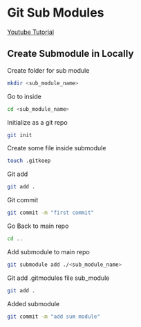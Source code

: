 # Git Sub Modules

[Youtube Tutorial](https://www.youtube.com/watch?v=ZYq3NJnO08U)

## Create Submodule in Locally

Create folder for sub module
```bash
mkdir <sub_module_name>
```

Go to inside
```bash
cd <sub_module_name>
```

Initialize as a git repo
```bash
git init
```

Create some file inside submodule
```bash
touch .gitkeep
```

Git add
```bash
git add .
```

Git commit
```bash
git commit -m "first commit"
```

Go Back to main repo
```bash
cd ..
```

Add submodule to main repo
```bash
git submodule add ./<sub_module_name>
```

Git add .gitmodules file sub_module
```bash
git add .
```

Added submodule 
```bash
git commit -m "add sum module"
```
